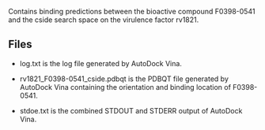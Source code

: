 Contains binding predictions between the bioactive compound F0398-0541 and the cside search space on the virulence factor rv1821.

## Files

- log.txt is the log file generated by AutoDock Vina.

- rv1821_F0398-0541_cside.pdbqt is the PDBQT file generated by AutoDock Vina containing the orientation and binding location of F0398-0541.

- stdoe.txt is the combined STDOUT and STDERR output of AutoDock Vina.

